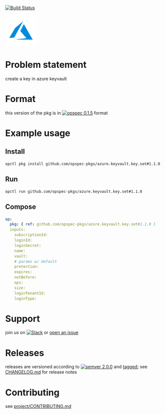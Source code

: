 [![Build Status](https://travis-ci.org/opspec-pkgs/azure.keyvault.key.set.svg?branch=master)](https://travis-ci.org/opspec-pkgs/azure.keyvault.key.set)

<img src="icon.svg" alt="icon" height="100px">

# Problem statement

create a key in azure keyvault

# Format

this version of the pkg is in [![opspec 0.1.5](https://img.shields.io/badge/opspec-0.1.5-brightgreen.svg?colorA=6b6b6b&colorB=fc16be)](https://opspec.io/0.1.5/packages.html) format

# Example usage

## Install

```shell
opctl pkg install github.com/opspec-pkgs/azure.keyvault.key.set#1.1.0
```

## Run

```
opctl run github.com/opspec-pkgs/azure.keyvault.key.set#1.1.0
```

## Compose

```yaml
op:
  pkg: { ref: github.com/opspec-pkgs/azure.keyvault.key.set#1.1.0 }
  inputs:
    subscriptionId:
    loginId:
    loginSecret:
    name:
    vault:
    # params w/ default
    protection:
    expires:
    notBefore:
    ops:
    size:
    loginTenantId:
    loginType:
```

# Support

join us on
[![Slack](https://opspec-slackin.herokuapp.com/badge.svg)](https://opspec-slackin.herokuapp.com/)
or
[open an issue](https://github.com/opspec-pkgs/azure.keyvault.key.set/issues)

# Releases

releases are versioned according to
[![semver 2.0.0](https://img.shields.io/badge/semver-2.0.0-brightgreen.svg)](http://semver.org/spec/v2.0.0.html)
and [tagged](https://git-scm.com/book/en/v2/Git-Basics-Tagging); see
[CHANGELOG.md](CHANGELOG.md) for release notes

# Contributing

see
[project/CONTRIBUTING.md](https://github.com/opspec-pkgs/project/blob/master/CONTRIBUTING.md)

